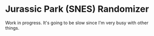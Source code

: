 # Jurassic Park (SNES) Randomizer

Work in progress. It's going to be slow since I'm very busy with other things.
